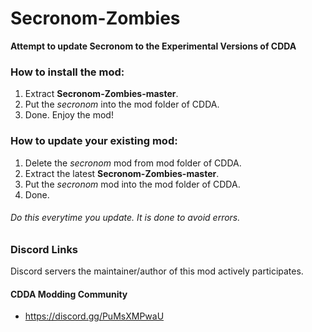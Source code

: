 # Secronom-Zombies
**Attempt to update Secronom to the Experimental Versions of CDDA**

### How to install the mod:
1. Extract **Secronom-Zombies-master**.
2. Put the _secronom_ into the mod folder of CDDA.
3. Done. Enjoy the mod!

### How to update your existing mod:
1. Delete the _secronom_ mod from mod folder of CDDA.
2. Extract the latest **Secronom-Zombies-master**.
3. Put the _secronom_ mod into the mod folder of CDDA.
4. Done.

###### Do this everytime you update. It is done to avoid errors.

### Discord Links
Discord servers the maintainer/author of this mod actively participates.

#### CDDA Modding Community
* https://discord.gg/PuMsXMPwaU
